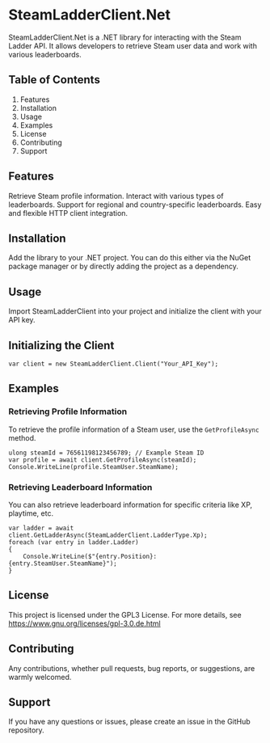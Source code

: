 # SteamLadderClient.Net

SteamLadderClient.Net is a .NET library for interacting with the Steam Ladder API. It allows developers to retrieve Steam user data and work with various leaderboards.

## Table of Contents

1. Features
2. Installation
3. Usage
4. Examples
5. License
6. Contributing
7. Support

## Features

Retrieve Steam profile information.
Interact with various types of leaderboards.
Support for regional and country-specific leaderboards.
Easy and flexible HTTP client integration.

## Installation

Add the library to your .NET project. You can do this either via the NuGet package manager or by directly adding the project as a dependency.

## Usage

Import SteamLadderClient into your project and initialize the client with your API key.

## Initializing the Client
```
var client = new SteamLadderClient.Client("Your_API_Key");
```

## Examples

### Retrieving Profile Information

To retrieve the profile information of a Steam user, use the `GetProfileAsync` method.

```
ulong steamId = 76561198123456789; // Example Steam ID
var profile = await client.GetProfileAsync(steamId);
Console.WriteLine(profile.SteamUser.SteamName);
```

### Retrieving Leaderboard Information

You can also retrieve leaderboard information for specific criteria like XP, playtime, etc.

```
var ladder = await client.GetLadderAsync(SteamLadderClient.LadderType.Xp);
foreach (var entry in ladder.Ladder)
{
    Console.WriteLine($"{entry.Position}: {entry.SteamUser.SteamName}");
}
```

## License
This project is licensed under the GPL3 License. For more details, see https://www.gnu.org/licenses/gpl-3.0.de.html

## Contributing
Any contributions, whether pull requests, bug reports, or suggestions, are warmly welcomed.

## Support
If you have any questions or issues, please create an issue in the GitHub repository.